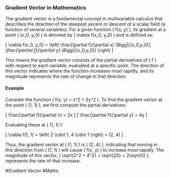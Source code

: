 ### Gradient Vector in Mathematics

The gradient vector is a fundamental concept in multivariable calculus that describes the direction of the steepest ascent or descent of a scalar field (a function of several variables). For a given function \( f(x, y) \), its gradient at a point \( (x_0, y_0) \) is denoted by \( \nabla f(x_0, y_0) \) and is defined as:

\[ \nabla f(x_0, y_0) = \left( \frac{\partial f}{\partial x} \Bigg|_{(x_0,y_0)}, \frac{\partial f}{\partial y} \Bigg|_{(x_0,y_0)} \right) \]

This means the gradient vector consists of the partial derivatives of \( f \) with respect to each variable, evaluated at a specific point. The direction of this vector indicates where the function increases most rapidly, and its magnitude represents the rate of change in that direction.

#### Example

Consider the function \( f(x, y) = x^2 + 2y^2 \). To find the gradient vector at the point \( (1, 1) \), we first compute the partial derivatives:

\[ \frac{\partial f}{\partial x} = 2x \]
\[ \frac{\partial f}{\partial y} = 4y \]

Evaluating these at \( (1, 1) \):

\[ \nabla f(1, 1) = \left( 2 \cdot 1, 4 \cdot 1 \right) = (2, 4) \]

Thus, the gradient vector at \( (1, 1) \) is \( (2, 4) \), indicating that moving in this direction from \( (1, 1) \) will cause \( f(x, y) \) to increase most rapidly. The magnitude of this vector, \( \sqrt{2^2 + 4^2} = \sqrt{20} = 2\sqrt{5} \), represents the rate of that increase.

#Gradient Vector #Maths